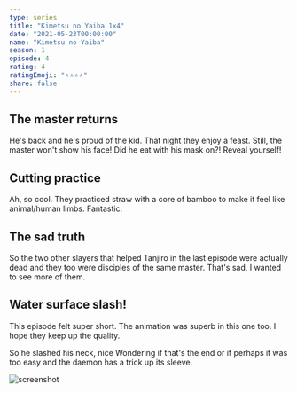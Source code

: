 ```yaml
---
type: series
title: "Kimetsu no Yaiba 1x4"
date: "2021-05-23T00:00:00"
name: "Kimetsu no Yaiba"
season: 1
episode: 4
rating: 4
ratingEmoji: "⭐️⭐️⭐️⭐️"
share: false
---
```


## The master returns

He's back and he's proud of the kid. That night they enjoy a feast. Still, the master won't show his face! Did he eat with his mask on?! Reveal yourself!

## Cutting practice

Ah, so cool. They practiced straw with a core of bamboo to make it feel like animal/human limbs. Fantastic.

## The sad truth

So the two other slayers that helped Tanjiro in the last episode were actually dead and they too were disciples of the same master. That's sad, I wanted to see more of them.

## Water surface slash!

This episode felt super short. The animation was superb in this one too.	I hope they keep up the quality.

So he slashed his neck, nice Wondering if that's the end or if perhaps it was too easy and the daemon has a trick up its sleeve.

![screenshot](https://cldup.com/zUvk-2MI2j.jpg)
